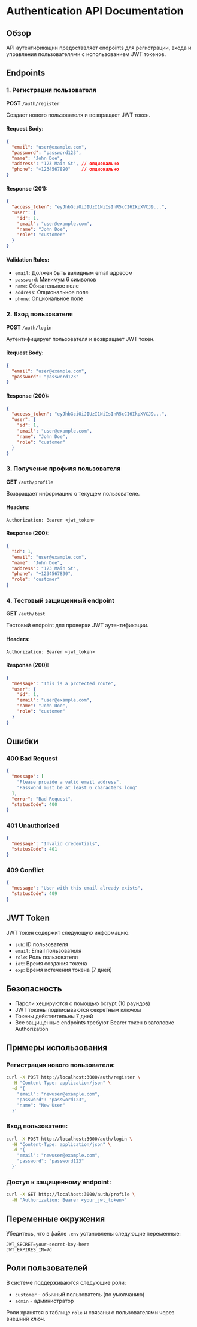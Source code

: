 # Authentication API Documentation

## Обзор

API аутентификации предоставляет endpoints для регистрации, входа и управления пользователями с использованием JWT токенов.

## Endpoints

### 1. Регистрация пользователя

**POST** `/auth/register`

Создает нового пользователя и возвращает JWT токен.

#### Request Body:
```json
{
  "email": "user@example.com",
  "password": "password123",
  "name": "John Doe",
  "address": "123 Main St", // опционально
  "phone": "+1234567890"    // опционально
}
```

#### Response (201):
```json
{
  "access_token": "eyJhbGciOiJIUzI1NiIsInR5cCI6IkpXVCJ9...",
  "user": {
    "id": 1,
    "email": "user@example.com",
    "name": "John Doe",
    "role": "customer"
  }
}
```

#### Validation Rules:
- `email`: Должен быть валидным email адресом
- `password`: Минимум 6 символов
- `name`: Обязательное поле
- `address`: Опциональное поле
- `phone`: Опциональное поле

### 2. Вход пользователя

**POST** `/auth/login`

Аутентифицирует пользователя и возвращает JWT токен.

#### Request Body:
```json
{
  "email": "user@example.com",
  "password": "password123"
}
```

#### Response (200):
```json
{
  "access_token": "eyJhbGciOiJIUzI1NiIsInR5cCI6IkpXVCJ9...",
  "user": {
    "id": 1,
    "email": "user@example.com",
    "name": "John Doe",
    "role": "customer"
  }
}
```

### 3. Получение профиля пользователя

**GET** `/auth/profile`

Возвращает информацию о текущем пользователе.

#### Headers:
```
Authorization: Bearer <jwt_token>
```

#### Response (200):
```json
{
  "id": 1,
  "email": "user@example.com",
  "name": "John Doe",
  "address": "123 Main St",
  "phone": "+1234567890",
  "role": "customer"
}
```

### 4. Тестовый защищенный endpoint

**GET** `/auth/test`

Тестовый endpoint для проверки JWT аутентификации.

#### Headers:
```
Authorization: Bearer <jwt_token>
```

#### Response (200):
```json
{
  "message": "This is a protected route",
  "user": {
    "id": 1,
    "email": "user@example.com",
    "name": "John Doe",
    "role": "customer"
  }
}
```

## Ошибки

### 400 Bad Request
```json
{
  "message": [
    "Please provide a valid email address",
    "Password must be at least 6 characters long"
  ],
  "error": "Bad Request",
  "statusCode": 400
}
```

### 401 Unauthorized
```json
{
  "message": "Invalid credentials",
  "statusCode": 401
}
```

### 409 Conflict
```json
{
  "message": "User with this email already exists",
  "statusCode": 409
}
```

## JWT Token

JWT токен содержит следующую информацию:
- `sub`: ID пользователя
- `email`: Email пользователя
- `role`: Роль пользователя
- `iat`: Время создания токена
- `exp`: Время истечения токена (7 дней)

## Безопасность

- Пароли хешируются с помощью bcrypt (10 раундов)
- JWT токены подписываются секретным ключом
- Токены действительны 7 дней
- Все защищенные endpoints требуют Bearer токен в заголовке Authorization

## Примеры использования

### Регистрация нового пользователя:
```bash
curl -X POST http://localhost:3000/auth/register \
  -H "Content-Type: application/json" \
  -d '{
    "email": "newuser@example.com",
    "password": "password123",
    "name": "New User"
  }'
```

### Вход пользователя:
```bash
curl -X POST http://localhost:3000/auth/login \
  -H "Content-Type: application/json" \
  -d '{
    "email": "newuser@example.com",
    "password": "password123"
  }'
```

### Доступ к защищенному endpoint:
```bash
curl -X GET http://localhost:3000/auth/profile \
  -H "Authorization: Bearer <your_jwt_token>"
```

## Переменные окружения

Убедитесь, что в файле `.env` установлены следующие переменные:

```env
JWT_SECRET=your-secret-key-here
JWT_EXPIRES_IN=7d
```

## Роли пользователей

В системе поддерживаются следующие роли:
- `customer` - обычный пользователь (по умолчанию)
- `admin` - администратор

Роли хранятся в таблице `role` и связаны с пользователями через внешний ключ.

